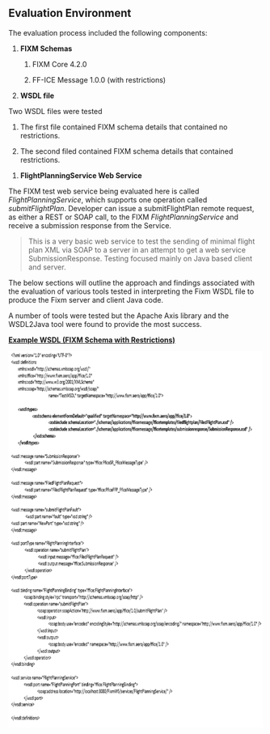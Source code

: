 ## Evaluation Environment

The evaluation process included the following components:

1.  **FIXM Schemas**

    1.  FIXM Core 4.2.0

    2.  FF-ICE Message 1.0.0 (with restrictions)

2.  **WSDL file**

Two WSDL files were tested

1.  The first file contained FIXM schema details that contained no
    restrictions.

2.  The second filed contained FIXM schema details that contained
    restrictions.

<!-- -->

1.  **FlightPlanningService Web Service**

The FIXM test web service being evaluated here is called
*FlightPlanningService*, which supports one operation called
*submitFlightPlan*. Developer can issue a submitFlightPlan remote
request, as either a REST or SOAP call, to the FIXM
*FlightPlanningService* and receive a submission response from the
Service.

> This is a very basic web service to test the sending of minimal flight
> plan XML via SOAP to a server in an attempt to get a web service
> SubmissionResponse. Testing focused mainly on Java based client and
> server.

The below sections will outline the approach and findings associated
with the evaluation of various tools tested in interpreting the Fixm
WSDL file to produce the Fixm server and client Java code.

A number of tools were tested but the Apache Axis library and the
WSDL2Java tool were found to provide the most success.

**<u>Example WSDL (FIXM Schema with Restrictions)</u>**

<img src=".//media/image249.png" style="width:7.375in;height:7.75in" />

